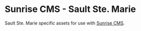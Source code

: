 # Sunrise CMS - Sault Ste. Marie

Sault Ste. Marie specific assets for use with [Sunrise CMS](github.com/cityssm/sunrise-cms).
